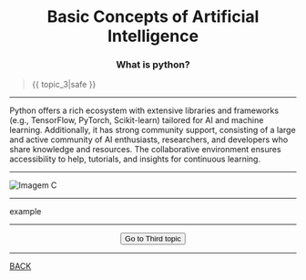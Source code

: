 # <center>Basic Concepts of Artificial Intelligence

### <center>What is python?

<blockquote>
  {{ topic_3|safe }} 
</blockquote>

---

Python offers a rich ecosystem with extensive libraries and frameworks (e.g., TensorFlow, PyTorch, Scikit-learn) tailored for AI and machine learning.
Additionally, it has strong community support, consisting of a large and active community of AI enthusiasts, researchers, and developers who share knowledge and resources.
The collaborative environment ensures accessibility to help, tutorials, and insights for continuous learning.

---

<img class="fade-in" src="{{ url_for('static', filename='images/C.png') }}" alt="Imagem C">

---

example

---

<div>
    <center><form action="{{ url_for('page_3_3') }}" method="get">
        <button type="submit">Go to Third topic</button>
    </form>
</div>

---

<a href="/page_3_1">BACK</a>


<script>
    const previewElement = document.getElementById('preview');
    Vditor.setContentTheme('idea-light', 'https://cdn.jsdelivr.net/gh/shuzijun/markdown-editor@2.0.5/src/main/resources/vditor/dist/css/content-theme');
    Vditor.codeRender(previewElement);
    Vditor.highlightRender({"enable":true,"lineNumber":false,"style":"dracula"}, previewElement, 'https://cdn.jsdelivr.net/gh/shuzijun/markdown-editor@2.0.5/src/main/resources/vditor');
    Vditor.mathRender(previewElement, { cdn: 'https://cdn.jsdelivr.net/gh/shuzijun/markdown-editor@2.0.5/src/main/resources/vditor',math: {"engine":"KaTeX","inlineDigit":true,"macros":{}}});
    Vditor.mermaidRender(previewElement, 'https://cdn.jsdelivr.net/gh/shuzijun/markdown-editor@2.0.5/src/main/resources/vditor', 'light');
    Vditor.flowchartRender(previewElement, 'https://cdn.jsdelivr.net/gh/shuzijun/markdown-editor@2.0.5/src/main/resources/vditor');
    Vditor.graphvizRender(previewElement, 'https://cdn.jsdelivr.net/gh/shuzijun/markdown-editor@2.0.5/src/main/resources/vditor');
    Vditor.chartRender(previewElement, 'https://cdn.jsdelivr.net/gh/shuzijun/markdown-editor@2.0.5/src/main/resources/vditor', 'light');
    Vditor.mindmapRender(previewElement, 'https://cdn.jsdelivr.net/gh/shuzijun/markdown-editor@2.0.5/src/main/resources/vditor', 'light');
    Vditor.abcRender(previewElement, 'https://cdn.jsdelivr.net/gh/shuzijun/markdown-editor@2.0.5/src/main/resources/vditor');
    Vditor.mediaRender(previewElement);
    Vditor.speechRender(previewElement);
</script>
<script src="https://cdn.jsdelivr.net/gh/shuzijun/markdown-editor@2.0.5/src/main/resources/vditor/dist/js/icons/ant.js"></script>
